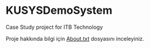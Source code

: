 # KUSYSDemoSystem
Case Study project for ITB Technology

Proje hakkında bilgi için [About.txt](http://localhost/](https://github.com/AhmetAtasagun/KUSYSDemoSystem/blob/main/KUSYS-Demo/About.txt)https://github.com/AhmetAtasagun/KUSYSDemoSystem/blob/main/KUSYS-Demo/About.txt) dosyasını inceleyiniz.
